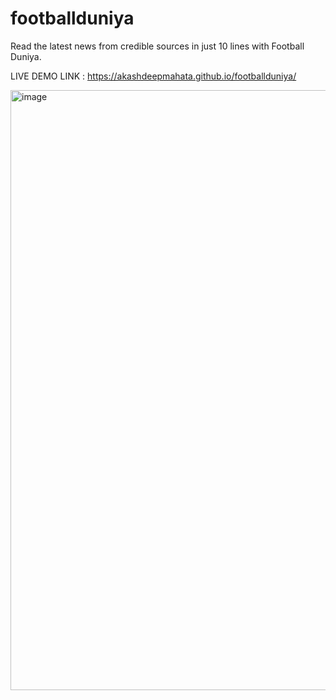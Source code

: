 # footballduniya

Read the latest news from credible sources in just 10 lines with Football Duniya.

LIVE DEMO LINK :  https://akashdeepmahata.github.io/footballduniya/

<img width="960" alt="image" src="https://user-images.githubusercontent.com/90324172/156339429-0dcd4436-e9d5-4e15-99a6-c62decbbbab0.png">
